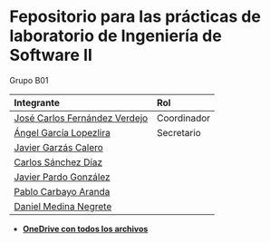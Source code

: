 # Fepositorio para las prácticas de laboratorio de Ingeniería de Software II
Grupo B01

| Integrante | Rol |
| :-- | :-- |
| [José Carlos Fernández Verdejo](mailto:josecarlos.fdez2@alu.uclm.es) | Coordinador |
| [Ángel García Lopezlira](mailto:angel.garcia29@alu.uclm.es) | Secretario |
| [Javier Garzás Calero](mailto:javier.garzas@alu.uclm.es) | |
| [Carlos Sánchez Díaz](mailto:carlos.sanchez74@alu.uclm.es) | |
| [Javier Pardo González](mailto:javier.pardo4@alu.uclm.es) | |
| [Pablo Carbayo Aranda](mailto:pablo.carbayo@alu.uclm.es) | |
| [Daniel Medina Negrete](mailto:daniel.medina4@alu.uclm.es) | |

- [**OneDrive con todos los archivos**](https://pruebasaluuclm-my.sharepoint.com/:f:/r/personal/josecarlos_fdez2_alu_uclm_es/Documents/ISO%202?csf=1&web=1&e=Y8RLVh)
